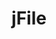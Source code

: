 ---
title: jFile
direct_url: http://projects.calebevans.me/jfile/
categories: libraries
short_description: Upload files via the HTML5 File API, jQuery-style
---